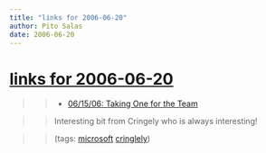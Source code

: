 ```yaml
---
title: "links for 2006-06-20"
author: Pito Salas
date: 2006-06-20
---
```

# [links for 2006-06-20](None)



>>

>>   * [06/15/06: Taking One for the
Team](<http://www.pbs.org/cringely/rss1/redir/cringely/pulpit/pulpit20060615.html>)

>>

>> Interesting bit from Cringely who is always interesting!

>>

>> (tags: [microsoft](<http://del.icio.us/pitosalas/microsoft>)
[cringlely](<http://del.icio.us/pitosalas/cringlely>))

>>

>>


